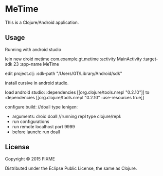 # MeTime

This is a Clojure/Android application.

## Usage

Running with android studio

lein new droid metime com.example.gt.metime :activity MainActivity :target-sdk 23 :app-name MeTime

edit project.clj:
:sdk-path "/Users/GT/Library/Android/sdk"

install cursive in android studio.

load android studio:
:dependencies [[org.clojure/tools.nrepl "0.2.10"]]
to
:dependencies [[org.clojure/tools.nrepl "0.2.10" :use-resources true]]

configure build:
//doall
type lenigen:
- arguments: droid doall
//running repl
type clojure/repl:
- run configurations
- run remote localhost port 9999
- before launch: run doall

## License

Copyright © 2015 FIXME

Distributed under the Eclipse Public License, the same as Clojure.

